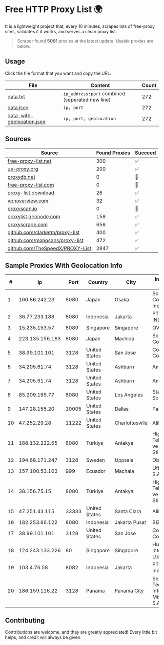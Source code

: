 
# Free HTTP Proxy List 🌍

It is a lightweight project that, every 10 minutes, scrapes lots of free-proxy sites, validates if it works, and serves a clean proxy list.


> Scraper found **5091** proxies at the latest update. Usable proxies are below.

## Usage

Click the file format that you want and copy the URL.


|File|Content|Count|
|----|-------|-----|
|[data.txt](https://raw.githubusercontent.com/themiralay/Proxy-List-World/master/data.txt)|`ip_address:port` combined (seperated new line)|272|
|[data.json](https://raw.githubusercontent.com/themiralay/Proxy-List-World/master/data.json)|`ip, port`|272|
|[data-with-geolocation.json](https://raw.githubusercontent.com/themiralay/Proxy-List-World/master/data-with-geolocation.json)|`ip, port, geolocation`|272|

## Sources

|Source|Found Proxies|Succeed|
|------|-------------|-------|
|[free-proxy-list.net](https://free-proxy-list.net)|300|✅|
|[us-proxy.org](https://www.us-proxy.org)|200|✅|
|[proxydb.net](http://proxydb.net)|0|🚫|
|[free-proxy-list.com](https://free-proxy-list.com/?page=&port=&type%5B%5D=http&type%5B%5D=https&up_time=0&search=Search)|0|🚫|
|[proxy-list.download](https://www.proxy-list.download/HTTP)|26|✅|
|[vpnoverview.com](https://vpnoverview.com/privacy/anonymous-browsing/free-proxy-servers)|32|✅|
|[proxyscan.io](https://www.proxyscan.io)|0|🚫|
|[proxylist.geonode.com](https://proxylist.geonode.com/api/proxy-list?limit=300&page=1&sort_by=lastChecked&sort_type=desc&protocols=http,https)|158|✅|
|[proxyscrape.com](https://api.proxyscrape.com/v2/?request=displayproxies&protocol=http&timeout=10000&country=all&ssl=all&anonymity=all)|656|✅|
|[github.com/clarketm/proxy-list](https://raw.githubusercontent.com/clarketm/proxy-list/master/proxy-list-raw.txt)|400|✅|
|[github.com/monosans/proxy-list](https://raw.githubusercontent.com/monosans/proxy-list/main/proxies/http.txt)|472|✅|
|[github.com/TheSpeedX/PROXY-List](https://raw.githubusercontent.com/TheSpeedX/PROXY-List/master/http.txt)|2847|✅|


## Sample Proxies With Geolocation Info

|#|Ip|Port|Country|City|Internet Service Provider|
|-|--|----|-------|----|-------------------------|
|1|160.86.242.23|8080|Japan|Osaka|Sony Network Communications Inc|
|2|36.77.233.188|8080|Indonesia|Jakarta|PT. TELKOM INDONESIA|
|3|15.235.153.57|8089|Singapore|Singapore|OVH Hosting|
|4|223.135.156.183|8080|Japan|Machida|So-net Corporation|
|5|38.99.101.101|3128|United States|San Jose|Cogent Communications|
|6|34.205.61.74|3128|United States|Ashburn|Amazon.com, Inc.|
|7|34.205.61.74|3128|United States|Ashburn|Amazon.com, Inc.|
|8|85.209.195.77|8080|United States|Los Angeles|Stark Industries Solutions LTD|
|9|147.28.155.20|10005|United States|Dallas|Packet Host, Inc.|
|10|47.252.29.28|11222|United States|Charlottesville|Alibaba.com LLC|
|11|188.132.222.55|8080|Türkiye|Antakya|High Speed Telekomunikasyon ve Hab. Hiz. Ltd. Sti.|
|12|194.68.171.247|3128|Sweden|Uppsala|Obenetwork AB|
|13|157.100.53.103|999|Ecuador|Machala|Ufinet Panama S.A.|
|14|38.156.75.15|8080|Türkiye|Antakya|High Speed Telekomunikasyon ve Hab. Hiz. Ltd. Sti.|
|15|47.251.43.115|33333|United States|Santa Clara|Alibaba Cloud LLC|
|16|182.253.66.122|8080|Indonesia|Jakarta Pusat|BIZNET|
|17|38.99.101.101|3128|United States|San Jose|Cogent Communications|
|18|124.243.133.226|80|Singapore|Singapore|Huawei International Pte. Ltd.|
|19|103.4.76.58|8082|Indonesia|Jakarta|PT Khazanah Net Indonesia|
|20|186.159.116.22|3128|Panama|Panama City|Servicios de Tecnologías de Información de Misión Crítica, S.A.|



## Contributing

Contributions are welcome, and they are greatly appreciated! Every
little bit helps, and credit will always be given.

